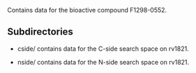 Contains data for the bioactive compound F1298-0552.

## Subdirectories

- cside/ contains data for the C-side search space on rv1821.

- nside/ contains data for the N-side search space on rv1821.

